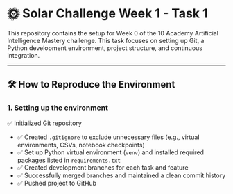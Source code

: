 # 🌞 Solar Challenge Week 1 - Task 1

This repository contains the setup for Week 0 of the 10 Academy Artificial Intelligence Mastery challenge. This task focuses on setting up Git, a Python development environment, project structure, and continuous integration.

---

## 🛠️ How to Reproduce the Environment

### 1. Setting up the environment

✅ Initialized Git repository

- ✅ Created `.gitignore` to exclude unnecessary files (e.g., virtual environments, CSVs, notebook checkpoints)
- ✅ Set up Python virtual environment (`venv`) and installed required packages listed in `requirements.txt`
- ✅ Created development branches for each task and feature
- ✅ Successfully merged branches and maintained a clean commit history
- ✅ Pushed project to GitHub
